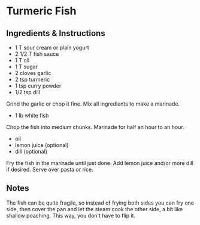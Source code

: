 # Turmeric Fish

## Ingredients & Instructions

- 1 T sour cream or plain yogurt
- 2 1/2 T fish sauce
- 1 T oil
- 1 T sugar
- 2 cloves garlic
- 2 tsp turmeric
- 1 tsp curry powder
- 1/2 tsp dill

Grind the garlic or chop it fine.  Mix all ingredients to make a marinade.

- 1 lb white fish

Chop the fish into medium chunks.  Marinade for half an hour to an hour.

- oil
- lemon juice (optional)
- dill (optional)

Fry the fish in the marinade until just done.  Add lemon juice and/or more dill
if desired.  Serve over pasta or rice.


## Notes

The fish can be quite fragile, so instead of frying both sides you can fry one
side, then cover the pan and let the steam cook the other side, a bit like
shallow poaching.  This way, you don't have to flip it.
